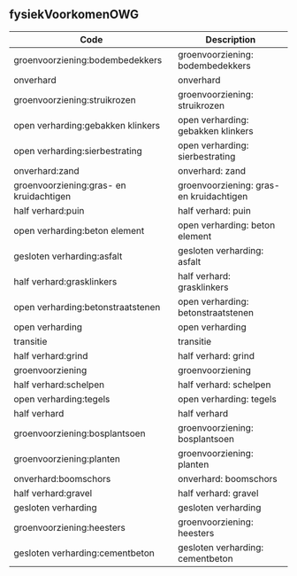 ## fysiekVoorkomenOWG				
				
|	Code	|	Description	|
|	---	|	---	|
|	groenvoorziening:bodembedekkers	|	groenvoorziening: bodembedekkers	|
|	onverhard	|	onverhard	|
|	groenvoorziening:struikrozen	|	groenvoorziening: struikrozen	|
|	open verharding:gebakken klinkers	|	open verharding: gebakken klinkers	|
|	open verharding:sierbestrating	|	open verharding: sierbestrating	|
|	onverhard:zand	|	onverhard: zand	|
|	groenvoorziening:gras- en kruidachtigen	|	groenvoorziening: gras- en kruidachtigen	|
|	half verhard:puin	|	half verhard: puin	|
|	open verharding:beton element	|	open verharding: beton element	|
|	gesloten verharding:asfalt	|	gesloten verharding: asfalt	|
|	half verhard:grasklinkers	|	half verhard: grasklinkers	|
|	open verharding:betonstraatstenen	|	open verharding: betonstraatstenen	|
|	open verharding	|	open verharding	|
|	transitie	|	transitie	|
|	half verhard:grind	|	half verhard: grind	|
|	groenvoorziening	|	groenvoorziening	|
|	half verhard:schelpen	|	half verhard: schelpen	|
|	open verharding:tegels	|	open verharding: tegels	|
|	half verhard	|	half verhard	|
|	groenvoorziening:bosplantsoen	|	groenvoorziening: bosplantsoen	|
|	groenvoorziening:planten	|	groenvoorziening: planten	|
|	onverhard:boomschors	|	onverhard: boomschors	|
|	half verhard:gravel	|	half verhard: gravel	|
|	gesloten verharding	|	gesloten verharding	|
|	groenvoorziening:heesters	|	groenvoorziening: heesters	|
|	gesloten verharding:cementbeton	|	gesloten verharding: cementbeton	|
